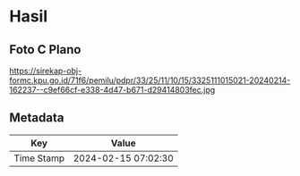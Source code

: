 # Hasil

## Foto C Plano

https://sirekap-obj-formc.kpu.go.id/71f6/pemilu/pdpr/33/25/11/10/15/3325111015021-20240214-162237--c9ef66cf-e338-4d47-b671-d29414803fec.jpg


## Metadata

| Key        | Value               |
| ---------- | ------------------- |
| Time Stamp | 2024-02-15 07:02:30 |



